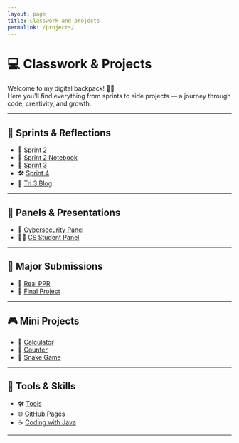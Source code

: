 ```yaml
---
layout: page
title: Classwork and projects
permalink: /projects/
---
```


# 💻 Classwork & Projects

Welcome to my digital backpack! 🎒✨  
Here you'll find everything from sprints to side projects — a journey through code, creativity, and growth.

---

## 🚀 Sprints & Reflections

- 🏁 [Sprint 2](/sprint2)  
- 📓 [Sprint 2 Notebook](/final_hack)  
- 🚧 [Sprint 3](/sprint3)  
- 🛠️ [Sprint 4](/sprint4)  
- 📝 [Tri 3 Blog](/tri3_blog)

---

## 🎤 Panels & Presentations

- 🔐 [Cybersecurity Panel](/cybersecurity)  
- 👩‍💻 [CS Student Panel](/extra_credit_blog)

---

## 📌 Major Submissions

- 📄 [Real PPR](/real_PPR)  
- 🎯 [Final Project](/final)

---

## 🎮 Mini Projects

- 🧮 [Calculator](/calculator)  
- 🔢 [Counter](/counter)  
- 🐍 [Snake Game](/snake)

---

## 🧰 Tools & Skills

- 🛠️ [Tools](/tools)  
- 🌐 [GitHub Pages](/process)  
- ☕ [Coding with Java](/java)

---

